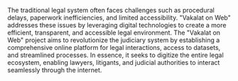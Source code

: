 The traditional legal system often faces challenges such as procedural delays, paperwork inefficiencies, and limited accessibility. "Vakalat on Web" addresses these issues by leveraging digital technologies to create a more efficient, transparent, and accessible legal environment.
The "Vakalat on Web" project aims to revolutionize the judiciary system by establishing a comprehensive online platform for legal interactions, access to datasets, and streamlined processes. In essence, it seeks to digitize the entire legal ecosystem, enabling lawyers, litigants, and judicial authorities to interact seamlessly through the internet.
